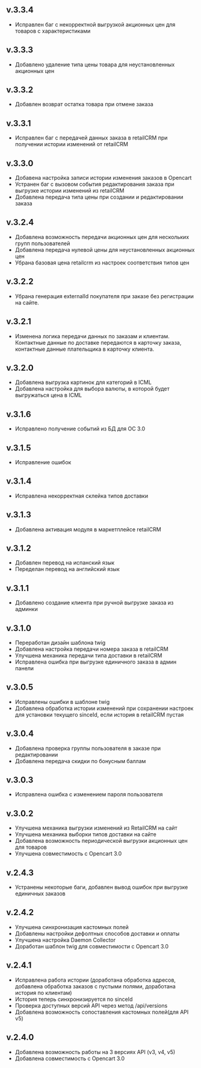 ## v.3.3.4
* Исправлен баг с некорректной выгрузкой акционных цен для товаров с характеристиками

## v.3.3.3
* Добавлено удаление типа цены товара для неустановленных акционных цен

## v.3.3.2
* Добавлен возврат остатка товара при отмене заказа

## v.3.3.1
* Исправлен баг с передачей данных заказа в retailCRM при получении истории изменений от retailCRM

## v.3.3.0
* Добавена настройка записи истории изменения заказов в Opencart
* Устранен баг с вызовом события редактирования заказа при выгрузке истории изменений из retailCRM
* Добавлена передача типа цены при создании и редактировании заказа

## v.3.2.4
* Добавлена возможность передачи акционных цен для нескольких групп пользователей
* Добавлена передача нулевой цены для  неустановленных акционных цен
* Убрана базовая цена retailcrm из настроек соответствия типов цен

## v.3.2.2
* Убрана генерация externalId покупателя при заказе без регистрации на сайте.

## v.3.2.1
* Изменена логика передачи данных по заказам и клиентам. Контактные данные по доставке передаются в карточку заказа, контактные данные плательщика в карточку клиента.

## v.3.2.0
* Добавлена выгрузка картинок для категорий в ICML
* Добавлена настройка для выбора валюты, в которой будет выгружаться цена в ICML

## v.3.1.6
* Исправлено получение событий из БД для OC 3.0

## v.3.1.5
* Исправление ошибок

## v.3.1.4
* Исправлена некорректная склейка типов доставки

## v.3.1.3
* Добавлена активация модуля в маркетплейсе retailCRM

## v.3.1.2
* Добавлен перевод на испанский язык
* Переделан перевод на английский язык

## v.3.1.1
* Добавлено создание клиента при ручной выгрузке заказа из админки

## v.3.1.0
* Переработан дизайн шаблона twig
* Добавлена настройка передачи номера заказа в retailCRM
* Улучшена механика передачи типа доставки в retailCRM
* Исправлена ошибка при выгрузке единичного заказа в админ панели

## v.3.0.5
* Исправлены ошибки в шаблоне twig
* Добавлена обработка истории изменений при сохранении настроек для установки текущего sinceId, если история в retailCRM пустая

## v.3.0.4
* Добавлена проверка группы пользователя в заказе при редактировании
* Добавлена передача скидки по бонусным баллам

## v.3.0.3
* Исправлена ошибка с изменением пароля пользователя

## v.3.0.2
* Улучшена механика выгрузки изменений из RetailCRM на сайт
* Улучшена механика выборки типов доставки на сайте
* Добавлена возможность периодической выгрузки акционных цен для товаров
* Улучшена совместимость с Opencart 3.0

## v.2.4.3
* Устранены некоторые баги, добавлен вывод ошибок при выгрузке единичных заказов

## v.2.4.2
* Улучшена синхронизация кастомных полей
* Добавлены настройки дефолтных способов доставки и оплаты
* Улучшена настройка Daemon Collector
* Доработан шаблон twig для совместимости с Opencart 3.0

## v.2.4.1
* Исправлена работа истории (доработана обработка адресов, добавлена обработка заказов с пустыми полями, доработана история по клиентам)
* История теперь синхронизируется по sinceId
* Проверка доступных версий API через метод /api/versions
* Добавлена возможность сопоставления кастомных полей(для API v5)

## v.2.4.0
* Добавлена возможность работы на 3 версиях API (v3, v4, v5)
* Добавлена совместимость с Opencart 3.0

